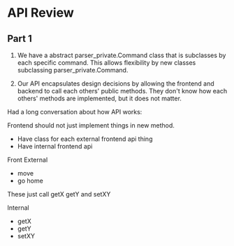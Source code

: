 # API Review

## Part 1

1. We have a abstract parser_private.Command class that is subclasses by each specific command. This allows flexibility
by new classes subclassing parser_private.Command.

2. Our API encapsulates design decisions by allowing the frontend and backend to call each others' public
methods. They don't know how each others' methods are implemented, but it does not matter.

Had a long conversation about how API works:

Frontend should not just implement things in new method.
- Have class for each external frontend api thing
- Have internal frontend api

Front External
- move
- go home

These just call getX getY and setXY

Internal
- getX
- getY
- setXY        
